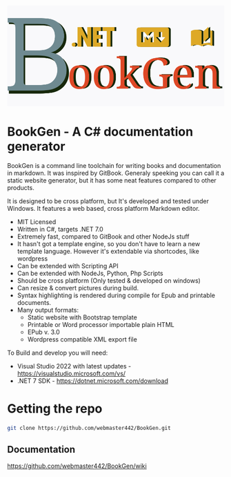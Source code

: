 ![logo](https://raw.githubusercontent.com/webmaster442/BookGen/master/Branding/bookgen-splash.svg)

# BookGen - A C# documentation generator

BookGen is a command line toolchain for writing books and documentation in markdown. It was inspired by GitBook. Generaly speeking you can call it a static website generator, but it has some neat features compared to other products.

It is designed to be cross platform, but It's developed and tested under Windows. It features a web based, cross platform Markdown editor.

* MIT Licensed
* Written in C#, targets .NET 7.0
* Extremely fast, compared to GitBook and other NodeJs stuff
* It hasn't got a template engine, so you don't have to learn a new template language. However it's extendable via shortcodes, like wordpress
* Can be extended with Scripting API
* Can be extended with NodeJs, Python, Php Scripts
* Should be cross platform (Only tested & developed on windows)
* Can resize & convert pictures during build.
* Syntax highlighting is rendered during compile for Epub and printable documents.
* Many output formats: 
    * Static website with Bootstrap template
    * Printable or Word processor importable plain HTML
    * EPub v. 3.0
    * Wordpress compatible XML export file

To Build and develop you will need:
* Visual Studio 2022 with latest updates - https://visualstudio.microsoft.com/vs/
* .NET 7 SDK - https://dotnet.microsoft.com/download

# Getting the repo

```bash
git clone https://github.com/webmaster442/BookGen.git
```
## Documentation

https://github.com/webmaster442/BookGen/wiki
